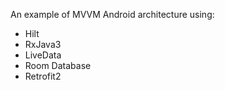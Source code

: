 An example of MVVM Android architecture using:
- Hilt
- RxJava3
- LiveData
- Room Database
- Retrofit2

